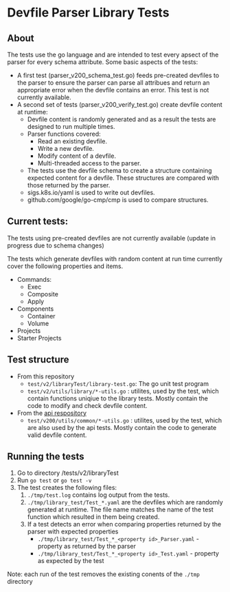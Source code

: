 # Devfile Parser Library Tests

## About

The tests use the go language and are intended to test every apsect of the parser for every schema attribute. Some basic aspects of the tests:

* A first test (parser_v200_schema_test.go) feeds pre-created devfiles to the parser to ensure the parser can parse all attribues and return an appropriate error when the devfile contains an error. This test is not currently available. 
* A second set of tests (parser_v200_verify_test.go) create devfile content at runtime:
    * Devfile content is randomly generated and as a result the tests are designed to run multiple times.
    * Parser functions covered:
        * Read an existing devfile.
        * Write a new devfile.
        * Modify content of a devfile.
        * Multi-threaded access to the parser.
    * The tests use the devfile schema to create a structure containing expected content for a devfile. These structures are compared with those returned by the parser. 
    * sigs.k8s.io/yaml is used to write out devfiles.
    * github.com/google/go-cmp/cmp is used to compare structures.

## Current tests:

The tests using pre-created devfiles are not currently available (update in progress due to schema changes)

The tests which generate devfiles with random content at run time currently cover the following properties and items.

* Commands: 
    * Exec
    * Composite
    * Apply
* Components 
    * Container
    * Volume
* Projects
* Starter Projects
    
## Test structure

* From this repository
    - `test/v2/libraryTest/library-test.go`: The go unit test program
    - `test/v2/utils/library/*-utils.go` : utilites, used by the test, which contain functions uniqiue to the library tests. Mostly contain the code to modify and check devfile content.
* From the [api respository](https://github.com/maysunfaisal/api/tree/master/test/v200/utils/common)
    - `test/v200/utils/common/*-utils.go` : utilites, used by the test, which are also used by the api tests. Mostly contain the code to generate valid devfile content.

## Running the tests

1. Go to directory /tests/v2/libraryTest
1. Run ```go test``` or ```go test -v```
1. The test creates the following files:
    1. ```./tmp/test.log``` contains log output from the tests.
    1. ```./tmp/library_test/Test_*.yaml``` are the devfiles which are randomly generated at runtime. The file name matches the name of the test function which resulted in them being created.
    1. If a test detects an error when comparing properties returned by the parser with expected properties
        *  ```./tmp/library_test/Test_*_<property id>_Parser.yaml``` - property as returned by the parser
        *  ```./tmp/library_test/Test_*_<property id>_Test.yaml``` - property as expected by the test

Note: each run of the test removes the existing conents of the ```./tmp``` directory



